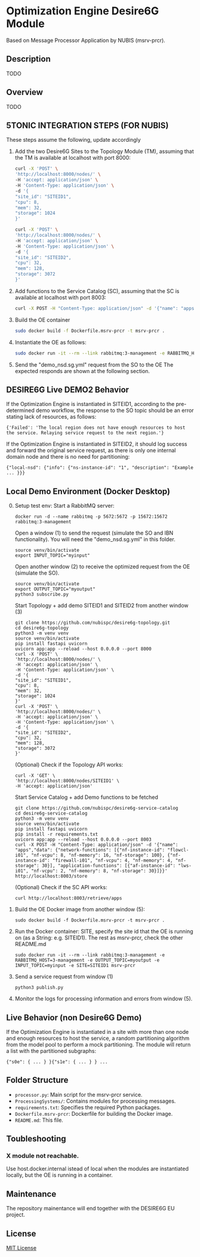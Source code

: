 # Optimization Engine Desire6G Module

Based on Message Processor Application by NUBIS (msrv-prcr).

## Description

TODO

## Overview

TODO

## 5TONIC INTEGRATION STEPS (FOR NUBIS)

These steps assume the following, update accordingly

1. Add the two Desire6G Sites to the Topology Module (TM), assuming that the TM is available at localhost with port 8000:
   ```bash
   curl -X 'POST' \
   'http://localhost:8000/nodes/' \
   -H 'accept: application/json' \
   -H 'Content-Type: application/json' \
   -d '{
   "site_id": "SITEID1",
   "cpu": 8,
   "mem": 32,
   "storage": 1024
   }'

   curl -X 'POST' \
   'http://localhost:8000/nodes/' \
   -H 'accept: application/json' \
   -H 'Content-Type: application/json' \
   -d '{
   "site_id": "SITEID2",
   "cpu": 32,
   "mem": 128,
   "storage": 3072
   }'
   ```
2. Add functions to the Service Catalog (SC), assuming that the SC is available at localhost with port 8003:
   ```bash
   curl -X POST -H "Content-Type: application/json" -d '{"name": "apps","data": {"network-functions": [{"nf-instance-id": "flowcl-i01", "nf-vcpu": 8, "nf-memory": 16, "nf-storage": 100}, {"nf-instance-id": "firewall-i01", "nf-vcpu": 4, "nf-memory": 4, "nf-storage": 30}], "application-functions": [{"af-instance-id": "lws-i01", "nf-vcpu": 2, "nf-memory": 8, "nf-storage": 30}]}}' http://localhost:8003/store
   ```
3. Build the OE container
   ```bash
   sudo docker build -f Dockerfile.msrv-prcr -t msrv-prcr .
   ```
4. Instantiate the OE as follows:
   ```bash
   sudo docker run -it --rm --link rabbitmq:3-management -e RABBITMQ_HOST=3-management -e OUTPUT_TOPIC=myoutput -e INPUT_TOPIC=myinput -e SITE=SITEID1 -e TOPOLOGY_MODULE_HOST=localhost -e TOPOLOGY_MODULE_PORT=8000 -e SERVICE_CATALOG_HOST=localhost -e SERVICE_CATALOG_PORT=8003 msrv-prcr
   ```
5. Send the "demo_nsd.sg.yml" request from the SO to the OE
   The expected responds are shown at the following section.

## DESIRE6G Live DEMO2 Behavior

If the Optimization Engine is instantiated in SITEID1, according to the pre-determined demo workflow, the response to the SO topic should be an error stating lack of resources, as follows:

```
{'Failed': 'The local region does not have enough resources to host the service. Relaying service request to the next region.'}
```

If the Optimization Engine is instantiated in SITEID2, it should log success and forward the original service request, as there is only one internal domain node and there is no need for partitioning:

```
{"local-nsd": {"info": {"ns-instance-id": "1", "description": "Example ... }}}
```

## Local Demo Environment (Docker Desktop)

0. Setup test env:
   Start a RabbitMQ server:

   ```
   docker run -d --name rabbitmq -p 5672:5672 -p 15672:15672 rabbitmq:3-management
   ```

   Open a window (1) to send the request (simulate the SO and IBN functionality).
   You will need the "demo_nsd.sg.yml" in this folder.

   ```
   source venv/bin/activate
   export INPUT_TOPIC="myinput"
   ```

   Open another window (2) to receive the optimized request from the OE (simulate the SO).

   ```
   source venv/bin/activate
   export OUTPUT_TOPIC="myoutput"
   python3 subscribe.py
   ```

   Start Topology + add demo SITEID1 and SITEID2 from another window (3)

   ```
   git clone https://github.com/nubispc/desire6g-topology.git
   cd desire6g-topology
   python3 -m venv venv
   source venv/bin/activate
   pip install fastapi uvicorn
   uvicorn app:app --reload --host 0.0.0.0 --port 8000
   curl -X 'POST' \
   'http://localhost:8000/nodes/' \
   -H 'accept: application/json' \
   -H 'Content-Type: application/json' \
   -d '{
   "site_id": "SITEID1",
   "cpu": 8,
   "mem": 32,
   "storage": 1024
   }'
   curl -X 'POST' \
   'http://localhost:8000/nodes/' \
   -H 'accept: application/json' \
   -H 'Content-Type: application/json' \
   -d '{
   "site_id": "SITEID2",
   "cpu": 32,
   "mem": 128,
   "storage": 3072
   }'
   ```

   (Optional) Check if the Topology API works:

   ```
   curl -X 'GET' \
   'http://localhost:8000/nodes/SITEID1' \
   -H 'accept: application/json'
   ```

   Start Service Catalog + add Demo functions to be fetched

   ```
   git clone https://github.com/nubispc/desire6g-service-catalog
   cd desire6g-service-catalog
   python3 -m venv venv
   source venv/bin/activate
   pip install fastapi uvicorn
   pip install -r requirements.txt
   uvicorn app:app --reload --host 0.0.0.0 --port 8003
   curl -X POST -H "Content-Type: application/json" -d '{"name": "apps","data": {"network-functions": [{"nf-instance-id": "flowcl-i01", "nf-vcpu": 8, "nf-memory": 16, "nf-storage": 100}, {"nf-instance-id": "firewall-i01", "nf-vcpu": 4, "nf-memory": 4, "nf-storage": 30}], "application-functions": [{"af-instance-id": "lws-i01", "nf-vcpu": 2, "nf-memory": 8, "nf-storage": 30}]}}' http://localhost:8003/store
   ```

   (Optional) Check if the SC API works:

   ```
   curl http://localhost:8003/retrieve/apps
   ```
1. Build the OE Docker image from another window (5):

   ```
   sudo docker build -f Dockerfile.msrv-prcr -t msrv-prcr .
   ```
2. Run the Docker container:
   SITE, specify the site id that the OE is running on (as a String: e.g. SITEID1).
   The rest as msrv-prcr, check the other README.md

   ```
   sudo docker run -it --rm --link rabbitmq:3-management -e RABBITMQ_HOST=3-management -e OUTPUT_TOPIC=myoutput -e INPUT_TOPIC=myinput -e SITE=SITEID1 msrv-prcr
   ```
3. Send a service request from window (1)

   ```
   python3 publish.py
   ```
4. Monitor the logs for processing information and errors from window (5).

## Live Behavior (non Desire6G Demo)

If the Optimization Engine is instantiated in a site with more than one node and enough resources to host the service, a random partitioning algorithm from the model pool to perform a mock partitioning. The module will return a list with the partitioned subgraphs:

```
{"s0e": { ... } }{"s1e": { ... } } ...
```

## Folder Structure

- `processor.py`: Main script for the msrv-prcr service.
- `ProcessingSystems/`: Contains modules for processing messages.
- `requirements.txt`: Specifies the required Python packages.
- `Dockerfile.msrv-prcr`: Dockerfile for building the Docker image.
- `README.md`: This file.

## Toubleshooting

### X module not reachable.

Use host.docker.internal istead of local when the modules are instantiated locally, but the OE is running in a container.

## Maintenance

The repository mainentance will end together with the DESIRE6G EU project.

## License

[MIT License](LICENSE)

